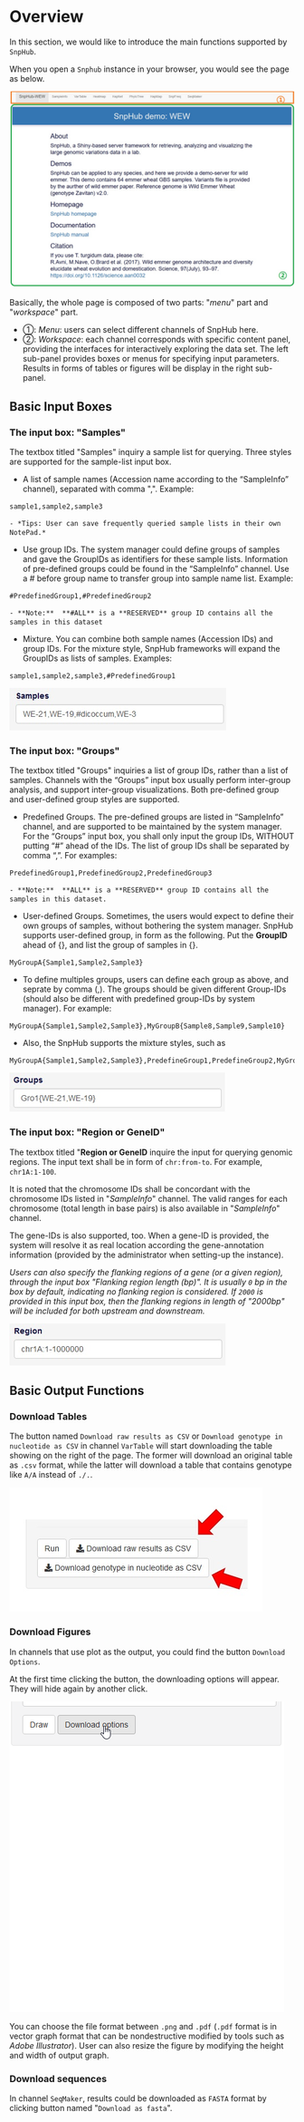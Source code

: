 # Overview

In this section, we would like to introduce the main functions supported by `SnpHub`.

When you open a `Snphub` instance in your browser, you would see the page as below.

![Overview of SnpHub](./../img/overview-1.jpg)

Basically, the whole page is composed of two parts: "*menu*" part and "*workspace*" part.
- ①: *Menu*: users can select different channels of SnpHub here.
- ②: *Workspace*: each channel corresponds with specific content panel, providing the interfaces for interactively exploring the data set. The left sub-panel provides boxes or menus for specifying input parameters. Results in forms of tables or figures will be display in the right sub-panel.

## Basic Input Boxes

### The input box: "Samples"

The textbox titled "Samples" inquiry a sample list for querying. Three styles are supported for the sample-list input box.
- A list of sample names (Accession name according to the “SampleInfo” channel), separated with comma ",". Example:
```text
sample1,sample2,sample3
```
	- *Tips: User can save frequently queried sample lists in their own NotePad.*
- Use group IDs. The system manager could define groups of samples and gave the GroupIDs as identifiers for these sample lists. Information of pre-defined groups could be found in the “SampleInfo” channel. Use a *#* before group name to transfer group into sample name list. Example:
```text
#PredefinedGroup1,#PredefinedGroup2
```
	- **Note:**  **#ALL** is a **RESERVED** group ID contains all the samples in this dataset
- Mixture. You can combine both sample names (Accession IDs) and group IDs. For the mixture style, SnpHub frameworks will expand the GroupIDs as lists of samples. Examples:
```text
sample1,sample2,sample3,#PredefinedGroup1
```

![Mixed use of sample and group in sample input](./../img/overview-2.jpg)

### The input box: "Groups"

The textbox titled "Groups" inquiries a list of group IDs, rather than a list of samples. Channels with the “Groups” input box usually perform inter-group analysis, and support inter-group visualizations. Both pre-defined group and user-defined group styles are supported. 
- Predefined Groups. The pre-defined groups are listed in “SampleInfo” channel, and are supported to be maintained by the system manager. For the “Groups” input box, you shall only input the group IDs, WITHOUT putting “#” ahead of the IDs. The list of group IDs shall be separated by comma “,”. For examples:
```text
PredefinedGroup1,PredefinedGroup2,PredefinedGroup3
```
	- **Note:**  **ALL** is a **RESERVED** group ID contains all the samples in this dataset.
- User-defined Groups. Sometimes, the users would expect to define their own groups of samples, without bothering the system manager. SnpHub supports user-defined group, in form as the following. Put the **GroupID** ahead of {}, and list the group of samples in {}.
```text
MyGroupA{Sample1,Sample2,Sample3}
```
- To define multiples groups, users can define each group as above, and seprate by comma (,). The groups should be given different Group-IDs (should also be different with predefined group-IDs by system manager). For example:
```text
MyGroupA{Sample1,Sample2,Sample3},MyGroupB{Sample8,Sample9,Sample10}
```
- Also, the SnpHub supports the mixture styles, such as
```text
MyGroupA{Sample1,Sample2,Sample3},PredefineGroup1,PredefineGroup2,MyGroupB{Sample8,Sample9,Sample10}
```

![group input using self-defined group](./../img/overview-3.jpg)

### The input box: "Region or GeneID"

The textbox titled "**Region or GeneID** inquire the input for querying genomic regions. The input text shall be in form of `chr:from-to`. For example, `chr1A:1-100`.

It is noted that the chromosome IDs shall be concordant with the chromosome IDs listed in "*SampleInfo*" channel. The valid ranges for each chromosome (total length in base pairs) is also available in "*SampleInfo*" channel.

The gene-IDs is also supported, too. When a gene-ID is provided, the system will resolve it as real location according the gene-annotation information (provided by the administrator when setting-up the instance).

*Users can also specify the flanking regions of a gene (or a given region), through the input box "Flanking region length (bp)". It is usually `0` bp in the box by default, indicating no flanking region is considered. If `2000` is provided in this input box, then the flanking regions in length of "2000bp" will be included for both upstream and downstream.*

![region input](./../img/overview-4.jpg)

## Basic Output Functions

### Download Tables

The button named `Download raw results as CSV` or `Download genotype in nucleotide as CSV` in channel `VarTable` will start downloading the table showing on the right of the page. The former will download an original table as `.csv` format, while the latter will download a table that contains genotype like `A/A` instead of `./.`.

![download table](./../img/overview-5.jpg)

### Download Figures

In channels that use plot as the output, you could find the button `Download Options`.

At the first time clicking the button, the downloading options will appear. They will hide again by another click.

![download options](./../img/Download-options-2.gif)

You can choose the file format between `.png` and `.pdf` (`.pdf` format is in vector graph format that can be nondestructive modified by tools such as *Adobe Illustrator*). User can also resize the figure by modifying the height and width of output graph.

### Download sequences

In channel `SeqMaker`, results could be downloaded as `FASTA` format by clicking button named "`Download as fasta`".
